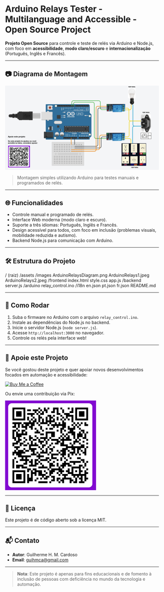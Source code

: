 # Arduino Relays Tester - Multilanguage and Accessible - Open Source Project

**Projeto Open Source** para controle e teste de relés via Arduino e Node.js, com foco em **acessibilidade**, **modo claro/escuro** e **internacionalização** (Português, Inglês e Francês).

---

## 📷 Diagrama de Montagem

![Diagrama de Hardware](assets/images/ArduinoRelaysDiagram.png)

> Montagem simples utilizando Arduino para testes manuais e programados de relés.

---

## 🌐 Funcionalidades

- Controle manual e programado de relés.
- Interface Web moderna (modo claro e escuro).
- Suporte a três idiomas: Português, Inglês e Francês.
- Design acessível para todos, com foco em inclusão (problemas visuais, mobilidade reduzida e autismo).
- Backend Node.js para comunicação com Arduino.

---

## 🛠 Estrutura do Projeto

/ (raiz)
/assets
/images
ArduinoRelaysDiagram.png
ArduinoRelays1.jpeg
ArduinoRelays2.jpeg
/frontend
index.html
style.css
app.js
/backend
server.js
/arduino
relay_control.ino
/i18n
en.json
pt.json
fr.json
README.md


---

## 🚀 Como Rodar

1. Suba o firmware no Arduino com o arquivo `relay_control.ino`.
2. Instale as dependências do Node.js no backend.
3. Inicie o servidor Node.js (`node server.js`).
4. Acesse `http://localhost:3000` no navegador.
5. Controle os relés pela interface web!

---

## 💖 Apoie este Projeto

Se você gostou deste projeto e quer apoiar novos desenvolvimentos focados em automação e acessibilidade:

[![Buy Me a Coffee](https://img.shields.io/badge/Buy%20Me%20a%20Coffee-FFDD00?style=for-the-badge&logo=buy-me-a-coffee&logoColor=black)](https://buymeacoffee.com/SeuUsuario)

Ou envie uma contribuição via Pix:

![Pix](assets/images/Pix.png)

---

## 📜 Licença

Este projeto é de código aberto sob a licença MIT.

---

## 📬 Contato

- **Autor**: Guilherme H. M. Cardoso
- **Email**: guihmca@gmail.com

---

> **Nota**: Este projeto é apenas para fins educacionais e de fomento à inclusão de pessoas com deficiência no mundo da tecnologia e automação.
